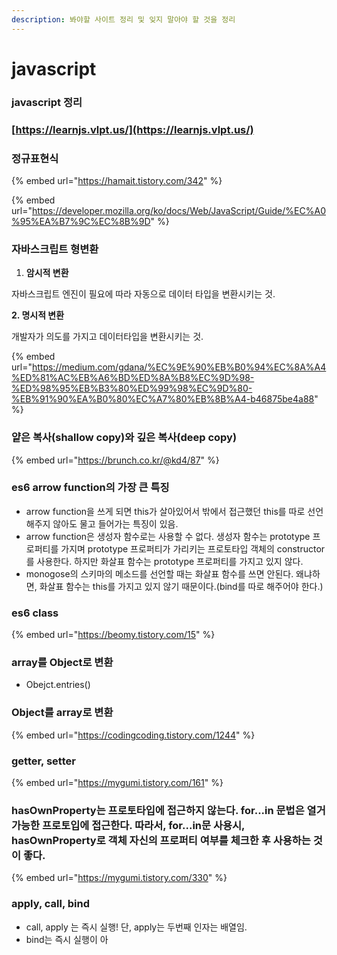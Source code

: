 ```yaml
---
description: 봐야할 사이트 정리 및 잊지 말아야 할 것을 정리
---
```


# javascript

### javascript 정리 &#x20;

### [https://learnjs.vlpt.us/](https://learnjs.vlpt.us/)

### 정규표현식&#x20;

{% embed url="https://hamait.tistory.com/342" %}

{% embed url="https://developer.mozilla.org/ko/docs/Web/JavaScript/Guide/%EC%A0%95%EA%B7%9C%EC%8B%9D" %}

### 자바스크립트 형변환

1. **암시적 변환**

&#x20;     자바스크립트 엔진이 필요에 따라 자동으로 데이터 타입을 변환시키는 것.

&#x20;  **2. 명시적 변환**

&#x20;    개발자가 의도를 가지고 데이터타입을 변환시키는 것.&#x20;

{% embed url="https://medium.com/gdana/%EC%9E%90%EB%B0%94%EC%8A%A4%ED%81%AC%EB%A6%BD%ED%8A%B8%EC%9D%98-%ED%98%95%EB%B3%80%ED%99%98%EC%9D%80-%EB%91%90%EA%B0%80%EC%A7%80%EB%8B%A4-b46875be4a88" %}

### 얕은 복사(shallow copy)와 깊은 복사(deep copy)

{% embed url="https://brunch.co.kr/@kd4/87" %}

### es6 arrow function의 가장 큰 특징

* arrow function을 쓰게 되면 this가 살아있어서 밖에서 접근했던 this를 따로 선언해주지 않아도 물고 들어가는 특징이 있음.&#x20;
* arrow function은 생성자 함수로는 사용할 수 없다. 생성자 함수는 prototype 프로퍼티를 가지며 prototype 프로퍼티가 가리키는 프로토타입 객체의 constructor를 사용한다. 하지만 화살표 함수는 prototype 프로퍼티를 가지고 있지 않다.
* monogose의 스키마의 메소드를 선언할 때는 화살표 함수를 쓰면 안된다. 왜냐하면, 화살표 함수는 this를 가지고 있지 않기 때문이다.(bind를 따로 해주어야 한다.)

### es6 class&#x20;

{% embed url="https://beomy.tistory.com/15" %}

### array를 Object로 변환

* Obejct.entries()&#x20;

### Object를 array로 변환

{% embed url="https://codingcoding.tistory.com/1244" %}

### getter, setter

{% embed url="https://mygumi.tistory.com/161" %}

### hasOwnProperty는 프로토타입에 접근하지 않는다. for...in 문법은 열거가능한 프로토입에 접근한다. 따라서, for...in문 사용시, hasOwnProperty로 객체 자신의 프로퍼티 여부를 체크한 후 사용하는 것이 좋다.

{% embed url="https://mygumi.tistory.com/330" %}

### apply, call, bind

* call, apply 는 즉시 실행! 단, apply는 두번째 인자는 배열임.
* bind는 즉시 실행이 아
